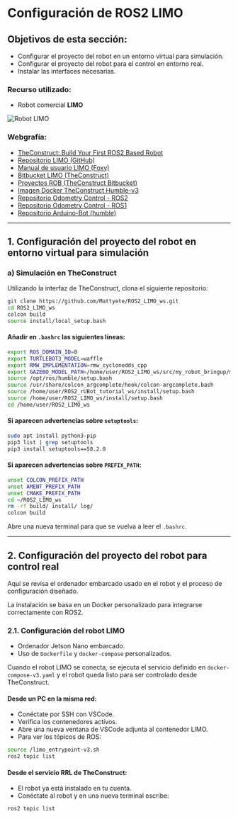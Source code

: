 # **Configuración de ROS2 LIMO**

## Objetivos de esta sección:

* Configurar el proyecto del robot en un entorno virtual para simulación.
* Configurar el proyecto del robot para el control en entorno real.
* Instalar las interfaces necesarias.

### Recurso utilizado:

* Robot comercial **LIMO**

![Robot LIMO](./Images/rUBot_Limo.png)

### Webgrafía:

* [TheConstruct: Build Your First ROS2 Based Robot](https://www.robotigniteacademy.com/courses/309)
* [Repositorio LIMO (GitHub)](https://github.com/agilexrobotics/limo_ros2/tree/humble)
* [Manual de usuario LIMO (Foxy)](https://github.com/agilexrobotics/limo_pro_doc/blob/master/Limo%20Pro%20Ros2%20Foxy%20user%20manual%28EN%29.md)
* [Bitbucket LIMO (TheConstruct)](https://bitbucket.org/theconstructcore/limo_robot/src/main/)
* [Proyectos ROB (TheConstruct Bitbucket)](https://bitbucket.org/theconstructcore/workspace/projects/ROB)
* [Imagen Docker TheConstruct Humble-v3](https://hub.docker.com/r/theconstructai/limo/tags)
* [Repositorio Odometry Control - ROS2](https://github.com/AntoBrandi/Self-Driving-and-ROS-2-Learn-by-Doing-Odometry-Control/tree/main)
* [Repositorio Odometry Control - ROS1](https://github.com/AntoBrandi/Self-Driving-and-ROS-Learn-by-Doing-Odometry-Control)
* [Repositorio Arduino-Bot (humble)](https://github.com/AntoBrandi/Arduino-Bot/tree/humble)

---

## **1. Configuración del proyecto del robot en entorno virtual para simulación**

### a) Simulación en TheConstruct

Utilizando la interfaz de TheConstruct, clona el siguiente repositorio:

```bash
git clone https://github.com/Mattyete/ROS2_LIMO_ws.git
cd ROS2_LIMO_ws
colcon build
source install/local_setup.bash
```

#### Añadir en `.bashrc` las siguientes líneas:

```bash
export ROS_DOMAIN_ID=0
export TURTLEBOT3_MODEL=waffle
export RMW_IMPLEMENTATION=rmw_cyclonedds_cpp
export GAZEBO_MODEL_PATH=/home/user/ROS2_LIMO_ws/src/my_robot_bringup/models:$GAZEBO_MODEL_PATH
source /opt/ros/humble/setup.bash
source /usr/share/colcon_argcomplete/hook/colcon-argcomplete.bash
source /home/user/ROS2_rUBot_tutorial_ws/install/setup.bash
source /home/user/ROS2_LIMO_ws/install/setup.bash
cd /home/user/ROS2_LIMO_ws
```

#### Si aparecen advertencias sobre `setuptools`:

```bash
sudo apt install python3-pip
pip3 list | grep setuptools
pip3 install setuptools==58.2.0
```

#### Si aparecen advertencias sobre `PREFIX_PATH`:

```bash
unset COLCON_PREFIX_PATH
unset AMENT_PREFIX_PATH
unset CMAKE_PREFIX_PATH
cd ~/ROS2_LIMO_ws
rm -rf build/ install/ log/
colcon build
```

Abre una nueva terminal para que se vuelva a leer el `.bashrc`.

---

## **2. Configuración del proyecto del robot para control real**

Aquí se revisa el ordenador embarcado usado en el robot y el proceso de configuración diseñado.

La instalación se basa en un Docker personalizado para integrarse correctamente con ROS2.

### **2.1. Configuración del robot LIMO**

* Ordenador Jetson Nano embarcado.
* Uso de `Dockerfile` y `docker-compose` personalizados.

Cuando el robot LIMO se conecta, se ejecuta el servicio definido en `docker-compose-v3.yaml` y el robot queda listo para ser controlado desde TheConstruct.

#### Desde un PC en la misma red:

* Conéctate por SSH con VSCode.
* Verifica los contenedores activos.
* Abre una nueva ventana de VSCode adjunta al contenedor LIMO.
* Para ver los tópicos de ROS:

```bash
source /limo_entrypoint-v3.sh
ros2 topic list
```

#### Desde el servicio RRL de TheConstruct:

* El robot ya está instalado en tu cuenta.
* Conéctate al robot y en una nueva terminal escribe:

```bash
ros2 topic list
```
